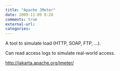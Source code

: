```yaml
---
title: "Apache JMeter"
date: 2009-11-09 8:20
comments: true
external-url:
categories:
---
```

A tool to simulate load (HTTP, SOAP, FTP, ...).   
  
Can read access logs to simulate real-world access.  


<http://jakarta.apache.org/jmeter/>
